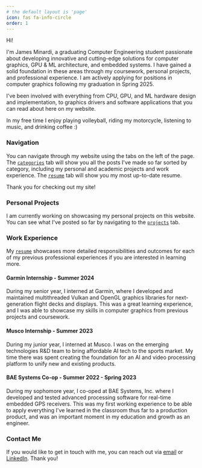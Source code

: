 ```yaml
---
# the default layout is 'page'
icon: fas fa-info-circle
order: 1
---
```


Hi!

I'm James Minardi, a graduating Computer Engineering student passionate about developing innovative and cutting-edge solutions for computer graphics, GPU & ML architecture, and embedded systems. I have gained a solid foundation in these areas through my coursework, personal projects, and professional experience. I am actively applying for positions in computer graphics following my graduation in Spring 2025.

I've been involved with everything from CPU, GPU, and ML hardware design and implementation, to graphics drivers and software applications that you can read about here on my website.

In my free time I enjoy playing volleyball, riding my motorcycle, listening to music, and drinking coffee :)

### Navigation

You can navigate through my website using the tabs on the left of the page. The [`categories`](/categories) tab will show you all the posts I've made so far sorted by category, including my personal and academic projects and work experience. The [`resume`](/resume) tab will show you my most up-to-date resume.

Thank you for checking out my site!

### Personal Projects
I am currently working on showcasing my personal projects on this website. You can see what I've posted so far by navigating to the [`projects`](/categories/projects) tab.

### Work Experience

My [`resume`](/resume/) showcases more detailed responsibilities and outcomes for each of my previous professional experiences if you are interested in learning more.

#### Garmin Internship - Summer 2024
During my senior year, I interned at Garmin, where I developed and maintained multithreaded Vulkan and OpenGL graphics libraries for next-generation flight decks and displays. This was a great learning experience, and I was able to showcase my skills in computer graphics from previous projects and coursework.

#### Musco Internship - Summer 2023
During my junior year, I interned at Musco. I was on the emerging technologies R&D team to bring affordable AI tech to the sports market. My time there was spent creating the foundation for an AI and video processing platform to unify new and existing products.

#### BAE Systems Co-op - Summer 2022 - Spring 2023
During my sophomore year, I co-oped at BAE Systems, Inc. where I developed and tested advanced processing software for real-time embedded GPS receivers. This was my first working experience to be able to apply everything I've learned in the classroom thus far to a production product, and was an important moment in my education and growth as an engineer.


### Contact Me
If you would like to get in touch with me, you can reach out via [email](mailto:jamesminardip@gmail.com) or [LinkedIn](https://www.linkedin.com/in/jamesminardi/). Thank you!

